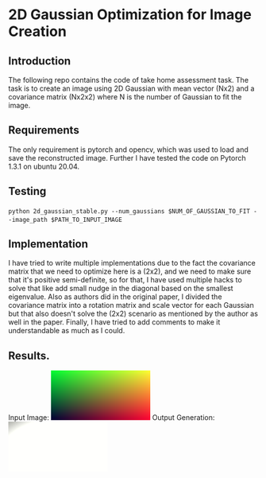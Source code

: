 # 2D Gaussian Optimization for Image Creation

## Introduction
The following repo contains the code of take home assessment task. The task is to create an image using 2D Gaussian with mean vector (Nx2) and a covariance matrix (Nx2x2) where N is the number of Gaussian to fit the image. 

## Requirements
The only requirement is pytorch and opencv, which was used to load and save the reconstructed image.
Further I have tested the code on Pytorch 1.3.1 on ubuntu 20.04.

## Testing
``
python 2d_gaussian_stable.py --num_gaussians $NUM_OF_GAUSSIAN_TO_FIT --image_path $PATH_TO_INPUT_IMAGE
``

## Implementation 
I have tried to write multiple implementations due to the fact the covariance matrix that we need to optimize here is a (2x2), and we need to make sure that it's positive semi-definite, so for that, I have used multiple hacks to solve that like add small nudge in the diagonal based on the smallest eigenvalue. Also as authors did in the original paper, I divided the covariance matrix into a rotation matrix and scale vector for each Gaussian but that also doesn't solve the (2x2) scenario as mentioned by the author as well in the paper. Finally, I have tried to add comments to make it understandable as much as I could.

## Results.
Input Image: ![](https://github.com/UsamaHasan/2D-Gaussian-Optimization-for-image-creation/blob/master/canvas.png) 
Output Generation: ![](https://github.com/UsamaHasan/2D-Gaussian-Optimization-for-image-creation/blob/master/res/results.gif)
